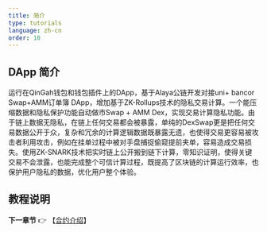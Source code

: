 ```yaml
---
title: 简介
type: tutorials
language: zh-cn
order: 10
---
```


## DApp 简介

运行在QinGah钱包和钱包插件上的DApp，基于Alaya公链开发对接uni+ bancor Swap+AMM订单簿 DApp，增加基于ZK-Rollups技术的隐私交易计算。一个能压缩数据和隐私保护功能自动做市Swap + AMM Dex，实现交易计算隐私功能。由于链上数据无隐私，在链上任何交易都会被暴露，单纯的DexSwap更是把任何交易数据公开于众，复杂和冗余的计算逻辑数据既暴露无遗，也使得交易更容易被攻击者利用攻击，例如在挂单过程中被对手盘捕捉偷窥提前夹单，容易造成交易损失。使用ZK-SNARK技术把实时链上公开搬到链下计算，零知识证明，使得关键交易不会泄露，也能完成整个可信计算过程，既提高了区块链的计算运行效率，也保护用户隐私的数据，优化用户整个体验。
## 教程说明

**下一章节**
👉 【[合约介绍](smart-contract-instructions.html)】